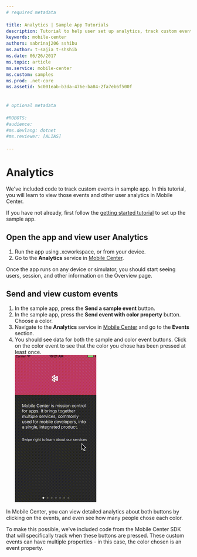 ```yaml
---
# required metadata

title: Analytics | Sample App Tutorials
description: Tutorial to help user set up analytics, track custom events and check logflow.
keywords: mobile-center
authors: sabrinaj206 sshibu
ms.author: t-sajia t-shshib
ms.date: 06/26/2017
ms.topic: article
ms.service: mobile-center
ms.custom: samples
ms.prod: .net-core
ms.assetid: 5c001eab-b3da-476e-ba84-2fa7eb6f500f


# optional metadata

#ROBOTS:
#audience:
#ms.devlang: dotnet
#ms.reviewer: [ALIAS]

---
```



# Analytics

We've included code to track custom events in sample app. In this tutorial, you will learn to view those events and other user analytics in Mobile Center.

If you have not already, first follow the [getting started tutorial](/getting-started.md) to set up the sample app.

## Open the app and view user Analytics
1. Run the app using .xcworkspace, or from your device.
2. Go to the **Analytics** service in [Mobile Center](https://mobile.azure.com/apps).

Once the app runs on any device or simulator, you should start seeing users, session, and other information on the Overview page.

## Send and view custom events

1. In the sample app, press the **Send a sample event** button.
2. In the sample app, press the **Send event with color property** button. Choose a color.
3. Navigate to the **Analytics** service in [Mobile Center](https://mobile.azure.com/apps) and go to the **Events** section.
4. You should see data for both the sample and color event buttons. Click on the color event to see that the color you chose has been pressed at least once.  
  ![Send Events](images/Send_events_ios.gif)

In Mobile Center, you can view detailed analytics about both buttons by clicking on the events, and even see how many people chose each color.

To make this possible, we've included code from the Mobile Center SDK that will specifically track when these buttons are pressed. These custom events can have multiple properties - in this case, the color chosen is an event property.
